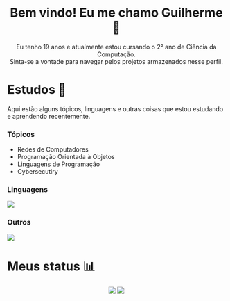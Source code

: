 <div align="center">
  <h1>Bem vindo! Eu me chamo Guilherme 👋</h1>
  <p>Eu tenho 19 anos e atualmente estou cursando o 2° ano de Ciência da Computação.<br/>Sinta-se a vontade para navegar pelos projetos armazenados nesse perfil.</p>
</div>

<div>
  <h1>Estudos 📖</h1>
  <p>Aqui estão alguns tópicos, linguagens e outras coisas que estou estudando e aprendendo recentemente.</p>
  <h3>Tópicos</h3>
  <ul>
    <li>Redes de Computadores</li>
    <li>Programação Orientada à Objetos</li>
    <li>Linguagens de Programação</li>
    <li>Cybersecutiry</li>
  </ul>
  <h3>Linguagens</h3>
  <img src="https://skillicons.dev/icons?i=c,cpp,python,java,kotlin" />
  <h3>Outros</h3>
    <img src="https://skillicons.dev/icons?i=sqlite,postgresql,django,linux,vim" />
</div>

<div>
  <h1>Meus status 📊</h1>
  <div align="center">
    <img src="https://github-readme-stats.vercel.app/api/?username=guilherme-romanholo&show_icons=true\&title_color=fff\&icon_color=79ff97\&text_color=e2ffff&bg_color=28292d" />
    <img src="https://github-readme-activity-graph.vercel.app/graph?username=guilherme-romanholo&theme=xcode"/> 
  </div>
</div>

